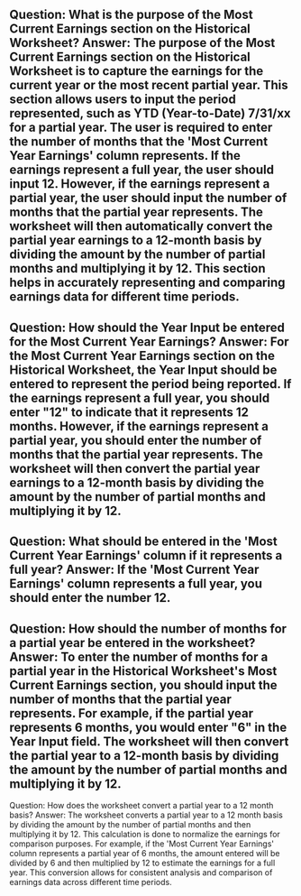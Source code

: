 Question: What is the purpose of the Most Current Earnings section on the Historical Worksheet?
Answer: The purpose of the Most Current Earnings section on the Historical Worksheet is to capture the earnings for the current year or the most recent partial year. This section allows users to input the period represented, such as YTD (Year-to-Date) 7/31/xx for a partial year. The user is required to enter the number of months that the 'Most Current Year Earnings' column represents. If the earnings represent a full year, the user should input 12. However, if the earnings represent a partial year, the user should input the number of months that the partial year represents. The worksheet will then automatically convert the partial year earnings to a 12-month basis by dividing the amount by the number of partial months and multiplying it by 12. This section helps in accurately representing and comparing earnings data for different time periods.
---
Question: How should the Year Input be entered for the Most Current Year Earnings?
Answer: For the Most Current Year Earnings section on the Historical Worksheet, the Year Input should be entered to represent the period being reported. If the earnings represent a full year, you should enter "12" to indicate that it represents 12 months. However, if the earnings represent a partial year, you should enter the number of months that the partial year represents. The worksheet will then convert the partial year earnings to a 12-month basis by dividing the amount by the number of partial months and multiplying it by 12.
---
Question: What should be entered in the 'Most Current Year Earnings' column if it represents a full year?
Answer: If the 'Most Current Year Earnings' column represents a full year, you should enter the number 12.
---
Question: How should the number of months for a partial year be entered in the worksheet?
Answer: To enter the number of months for a partial year in the Historical Worksheet's Most Current Earnings section, you should input the number of months that the partial year represents. For example, if the partial year represents 6 months, you would enter "6" in the Year Input field. The worksheet will then convert the partial year to a 12-month basis by dividing the amount by the number of partial months and multiplying it by 12.
---
Question: How does the worksheet convert a partial year to a 12 month basis?
Answer: The worksheet converts a partial year to a 12 month basis by dividing the amount by the number of partial months and then multiplying it by 12. This calculation is done to normalize the earnings for comparison purposes. For example, if the 'Most Current Year Earnings' column represents a partial year of 6 months, the amount entered will be divided by 6 and then multiplied by 12 to estimate the earnings for a full year. This conversion allows for consistent analysis and comparison of earnings data across different time periods.
